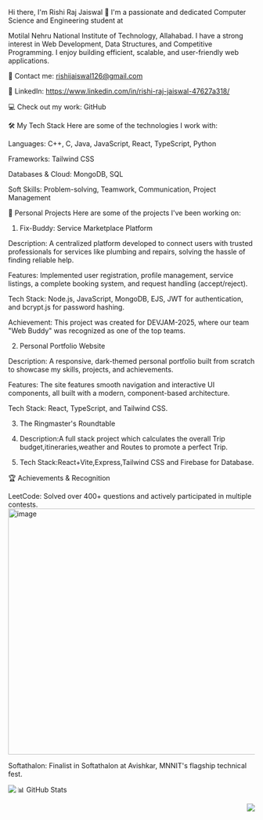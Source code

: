 Hi there, I'm Rishi Raj Jaiswal 👋
I'm a passionate and dedicated Computer Science and Engineering student at 

Motilal Nehru National Institute of Technology, Allahabad. I have a strong interest in Web Development, Data Structures, and Competitive Programming. I enjoy building efficient, scalable, and user-friendly web applications.


📧 Contact me: rishijaiswal126@gmail.com

💼 LinkedIn: https://www.linkedin.com/in/rishi-raj-jaiswal-47627a318/

💻 Check out my work: GitHub

🛠️ My Tech Stack
Here are some of the technologies I work with:


Languages: C++, C, Java, JavaScript, React, TypeScript, Python 


Frameworks: Tailwind CSS 


Databases & Cloud: MongoDB, SQL 


Soft Skills: Problem-solving, Teamwork, Communication, Project Management 

🚀 Personal Projects
Here are some of the projects I've been working on:

1. Fix-Buddy: Service Marketplace Platform 


Description: A centralized platform developed to connect users with trusted professionals for services like plumbing and repairs, solving the hassle of finding reliable help.


Features: Implemented user registration, profile management, service listings, a complete booking system, and request handling (accept/reject).


Tech Stack: Node.js, JavaScript, MongoDB, EJS, JWT for authentication, and bcrypt.js for password hashing.


Achievement: This project was created for DEVJAM-2025, where our team "Web Buddy" was recognized as one of the top teams.

2. Personal Portfolio Website

Description: A responsive, dark-themed personal portfolio built from scratch to showcase my skills, projects, and achievements.


Features: The site features smooth navigation and interactive UI components, all built with a modern, component-based architecture.


Tech Stack: React, TypeScript, and Tailwind CSS.

3. The Ringmaster's Roundtable

4. Description:A full stack project which calculates the overall Trip budget,itineraries,weather and Routes to promote a perfect Trip.

5. Tech Stack:React+Vite,Express,Tailwind CSS and Firebase for Database.

🏆 Achievements & Recognition

LeetCode: Solved over 400+ questions and actively participated in multiple contests.
<img width="1052" height="501" alt="image" src="https://github.com/user-attachments/assets/6e7a3ef5-aea2-49a3-9564-0e67ad1a3ceb" />


Softathalon: Finalist in Softathalon at Avishkar, MNNIT's flagship technical fest.

📊 GitHub Stats
<a href="https://github.com/anuraghazra/github-readme-stats">
  <img align="left" src="https://github-readme-stats.vercel.app/api?username=Rishi-0904&show_icons=true&theme=radical&hide_border=true&include_all_commits=true" />
</a>

<a href="https://github.com/anuraghazra/github-readme-stats">
  <img align="right" src="https://github-readme-stats.vercel.app/api/top-langs/?username=Rishi-0904&layout=compact&theme=radical&hide_border=true" />
</a>
